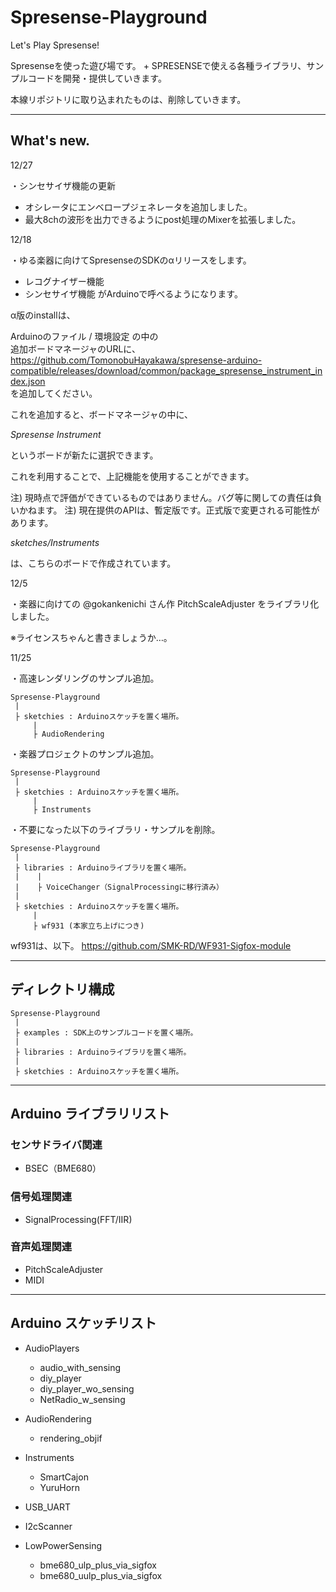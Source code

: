 # Spresense-Playground
Let's Play Spresense!

Spresenseを使った遊び場です。 + 
SPRESENSEで使える各種ライブラリ、サンプルコードを開発・提供していきます。

本線リポジトリに取り込まれたものは、削除していきます。

--------------------
## What's new.

12/27

・シンセサイザ機能の更新
   - オシレータにエンベロープジェネレータを追加しました。
   - 最大8chの波形を出力できるようにpost処理のMixerを拡張しました。

12/18

・ゆる楽器に向けてSpresenseのSDKのαリリースをします。
   - レコグナイザー機能
   - シンセサイザ機能
   がArduinoで呼べるようになります。

α版のinstallは、

Arduinoのファイル / 環境設定 の中の <br>
追加ボードマネージャのURLに、 <br>
https://github.com/TomonobuHayakawa/spresense-arduino-compatible/releases/download/common/package_spresense_instrument_index.json <br>
を追加してください。  

これを追加すると、ボードマネージャの中に、  

*Spresense Instrument*  

というボードが新たに選択できます。  

これを利用することで、上記機能を使用することができます。

注) 現時点で評価ができているものではありません。バグ等に関しての責任は負いかねます。
注) 現在提供のAPIは、暫定版です。正式版で変更される可能性があります。

*sketches/Instruments*

は、こちらのボードで作成されています。

12/5 

・楽器に向けての @gokankenichi さん作 PitchScaleAdjuster をライブラリ化しました。

※ライセンスちゃんと書きましょうか…。


11/25 

・高速レンダリングのサンプル追加。

```
Spresense-Playground
 |
 ├ sketchies : Arduinoスケッチを置く場所。
     |
     ├ AudioRendering
```

・楽器プロジェクトのサンプル追加。

```
Spresense-Playground
 |
 ├ sketchies : Arduinoスケッチを置く場所。
     |
     ├ Instruments
```


・不要になった以下のライブラリ・サンプルを削除。

```
Spresense-Playground
 |
 ├ libraries : Arduinoライブラリを置く場所。
 |    |
 |    ├ VoiceChanger（SignalProcessingに移行済み）
 | 
 ├ sketchies : Arduinoスケッチを置く場所。
     |
     ├ wf931 (本家立ち上げにつき)
```


wf931は、以下。
https://github.com/SMK-RD/WF931-Sigfox-module


--------------------
## ディレクトリ構成

```
Spresense-Playground
 |
 ├ examples : SDK上のサンプルコードを置く場所。
 |
 ├ libraries : Arduinoライブラリを置く場所。
 |
 ├ sketchies : Arduinoスケッチを置く場所。
```

---
## Arduino ライブラリリスト

### センサドライバ関連
* BSEC（BME680）

### 信号処理関連
* SignalProcessing(FFT/IIR)

### 音声処理関連
* PitchScaleAdjuster
* MIDI

---
## Arduino スケッチリスト
- AudioPlayers
    - audio_with_sensing
    - diy_player
    - diy_player_wo_sensing
    - NetRadio_w_sensing

- AudioRendering
    - rendering_objif

- Instruments
    - SmartCajon
    - YuruHorn

- USB_UART
- I2cScanner
- LowPowerSensing
    - bme680_ulp_plus_via_sigfox
    - bme680_uulp_plus_via_sigfox


